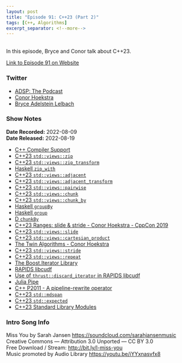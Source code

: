 ```yaml
---
layout: post
title: "Episode 91: C++23 (Part 2)"
tags: [C++, Algorithms]
excerpt_separator: <!--more-->
---
```


<div id="buzzsprout-player-11165397"></div><script src="https://www.buzzsprout.com/1501960/11165397-episode-91-c-23-part-2.js?container_id=buzzsprout-player-11165397&player=small" type="text/javascript" charset="utf-8"></script>

<br>In this episode, Bryce and Conor talk about C++23.
 
<!--more-->

[Link to Episode 91 on Website](https://adspthepodcast.com/2022/08/19/Episode-91.html)

### Twitter
 
* [ADSP: The Podcast](https://twitter.com/adspthepodcast)
* [Conor Hoekstra](https://twitter.com/code_report)
* [Bryce Adelstein Lelbach](https://twitter.com/blelbach)

### Show Notes
 
**Date Recorded:** 2022-08-09 <br>
**Date Released:** 2022-08-19

* [C++ Compiler Support](https://en.cppreference.com/w/cpp/compiler_support)
* [C++23 `std::views::zip`](https://www.open-std.org/jtc1/sc22/wg21/docs/papers/2021/p2321r2.html#zip-and-zip_transform)
* [C++23 `std::views::zip_transform`](https://www.open-std.org/jtc1/sc22/wg21/docs/papers/2021/p2321r2.html#zip-and-zip_transform)
* [Haskell `zip_with`](https://hackage.haskell.org/package/base-4.17.0.0/docs/Prelude.html#v:zipWith)
* [C++23 `std::views::adjacent`](https://www.open-std.org/jtc1/sc22/wg21/docs/papers/2021/p2321r2.html#adjacent-and-adjacent_transform)
* [C++23 `std::views::adjacent_transform`](https://www.open-std.org/jtc1/sc22/wg21/docs/papers/2021/p2321r2.html#adjacent-and-adjacent_transform)
* [C++23 `std::views::pairwise`](https://www.open-std.org/jtc1/sc22/wg21/docs/papers/2021/p2321r2.html#naming)
* [C++23 `std::views::chunk`](https://www.open-std.org/jtc1/sc22/wg21/docs/papers/2021/p2442r1.html#chunk)
* [C++23 `std::views::chunk_by`](https://www.open-std.org/jtc1/sc22/wg21/docs/papers/2021/p2443r1.html)
* [Haskell `groupBy`](https://hackage.haskell.org/package/utility-ht-0.0.16/docs/Data-List-HT.html#v:groupBy)
* [Haskell `group`](https://hackage.haskell.org/package/utility-ht-0.0.16/docs/Data-List-HT.html#v:group)
* [D `chunkBy`](https://dlang.org/library/std/algorithm/iteration/chunk_by.html)
* [C++23 Ranges: slide & stride - Conor Hoekstra - CppCon 2019](https://www.youtube.com/watch?v=-_lqZJK2vjI)
* [C++23 `std::views::slide`](https://www.open-std.org/jtc1/sc22/wg21/docs/papers/2021/p2442r1.html#slide)
* [C++23 `std::views::cartesian_product`](https://www.open-std.org/jtc1/sc22/wg21/docs/papers/2022/p2374r4.html)
* [The Twin Algorithms - Conor Hoekstra](https://www.youtube.com/watch?v=NiferfBvN3s)
* [C++23 `std::views::stride`](https://www.open-std.org/jtc1/sc22/wg21/docs/papers/2022/p1899r3.html)
* [C++23 `std::views::repeat`](https://www.open-std.org/jtc1/sc22/wg21/docs/papers/2022/p2474r2.html)
* [The Boost.Iterator Library](https://www.boost.org/doc/libs/1_79_0/libs/iterator/doc/index.html#new-style-iterators)
* [RAPIDS libcudf](https://github.com/rapidsai/cudf)
* [Use of `thrust::discard_iterator` in RAPIDS libcudf](https://github.com/rapidsai/cudf/blob/e099e01c9b6ab8a2db5d5ee446b8843ee6199acc/cpp/src/groupby/sort/group_replace_nulls.cu#L54)
* [Julia Pipe](https://syl1.gitbook.io/julia-language-a-concise-tutorial/useful-packages/pipe)
* [C++ P2011 - A pipeline-rewrite operator](https://www.open-std.org/jtc1/sc22/wg21/docs/papers/2020/p2011r0.html)
* [C++23 `std::mdspan`](https://www.open-std.org/jtc1/sc22/wg21/docs/papers/2022/p0009r18.html)
* [C++23 `std::expected`](https://www.open-std.org/jtc1/sc22/wg21/docs/papers/2022/p0323r12.html)
* [C++23 Standard Library Modules](https://www.open-std.org/jtc1/sc22/wg21/docs/papers/2022/p2465r3.pdf)

### Intro Song Info
 
Miss You by Sarah Jansen https://soundcloud.com/sarahjansenmusic<br>
Creative Commons — Attribution 3.0 Unported — CC BY 3.0<br>
Free Download / Stream: http://bit.ly/l-miss-you<br>
Music promoted by Audio Library https://youtu.be/iYYxnasvfx8<br>
